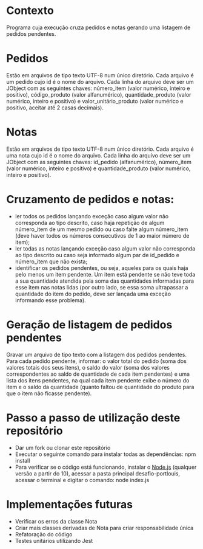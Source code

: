 # Contexto
Programa cuja execução cruza pedidos e notas gerando uma listagem de pedidos
pendentes.

# Pedidos
Estão em arquivos de tipo texto UTF-8 num único diretório. Cada arquivo é um pedido cujo id é o nome do arquivo. Cada linha do arquivo deve ser um JObject com as seguintes chaves: número_item (valor numérico, inteiro e positivo), código_produto (valor alfanumérico), quantidade_produto (valor numérico, inteiro e positivo) e valor_unitário_produto (valor numérico e positivo, aceitar até 2 casas decimais).

# Notas
Estão em arquivos de tipo texto UTF-8 num único diretório. Cada arquivo é uma nota cujo id é o nome do arquivo. Cada linha do arquivo deve ser um JObject com as seguintes chaves: id_pedido (alfanumérico), número_item (valor numérico, inteiro e positivo) e quantidade_produto (valor numérico, inteiro e positivo).

# Cruzamento de pedidos e notas:
- ler todos os pedidos lançando exceção caso algum valor não corresponda ao tipo descrito, caso haja repetição de algum número_item de um mesmo pedido ou caso falte algum número_item (deve haver todos os números consecutivos de 1 ao maior número de item);
- ler todas as notas lançando exceção caso algum valor não corresponda ao tipo descrito ou caso seja informado algum par de id_pedido e número_item que não exista;
- identificar os pedidos pendentes, ou seja, aqueles para os quais haja pelo menos um item pendente. Um item está pendente se não teve toda a sua quantidade atendida pela soma das quantidades informadas para esse item nas notas lidas (por outro lado, se essa soma ultrapassar a quantidade do item do pedido, deve ser lançada uma exceção informando esse problema).

# Geração de listagem de pedidos pendentes
Gravar um arquivo de tipo texto com a listagem dos pedidos pendentes. Para cada pedido pendente, informar: o valor total do pedido (soma dos valores totais dos seus itens), o saldo do valor (soma dos valores correspondentes ao saldo de quantidade de cada item pendentes) e uma lista dos itens pendentes, na qual cada item pendente exibe o número do item e o saldo da quantidade (quanto faltou de quantidade do produto para que o item não ficasse pendente).

# Passo a passo de utilização deste repositório
- Dar um fork ou clonar este repositório
- Executar o seguinte comando para instalar todas as dependências: npm install
- Para verificar se o código está funcionando, instalar o [Node.js](https://nodejs.org/en/download/) (qualquer versão a partir do 10), acessar a pasta principal desafio-portlouis, acessar o terminal e digitar o comando: node index.js

# Implementações futuras
- Verificar os erros da classe Nota
- Criar mais classes derivadas de Nota para criar responsabilidade única
- Refatoração do código
- Testes unitários utilizando Jest